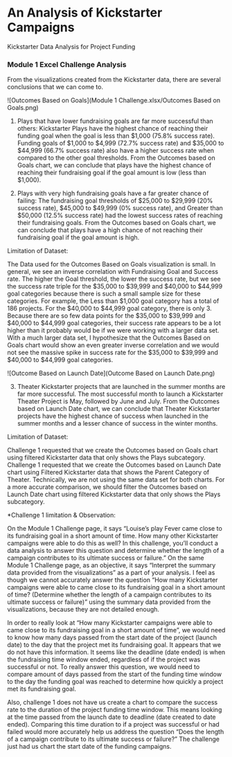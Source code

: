 # An Analysis of Kickstarter Campaigns
Kickstarter Data Analysis for Project Funding 

### Module 1 Excel Challenge Analysis

From the visualizations created from the Kickstarter data, there are several conclusions that we can come to. 

![Outcomes Based on Goals](Module 1 Challenge.xlsx/Outcomes Based on Goals.png)

1) Plays that have lower fundraising goals are far more successful than others: Kickstarter Plays have the highest chance of reaching their funding goal when the goal is less than $1,000 (75.8% success rate). Funding goals of $1,000 to $4,999 (72.7% success rate) and $35,000 to $44,999 (66.7% success rate) also have a higher success rate when compared to the other goal thresholds. From the Outcomes based on Goals chart, we can conclude that plays have the highest chance of reaching their fundraising goal if the goal amount is low (less than $1,000).

2) Plays with very high fundraising goals have a far greater chance of failing: The fundraising goal thresholds of $25,000 to $29,999 (20% success rate), $45,000 to $49,999 (0% success rate), and Greater than $50,000 (12.5% success rate) had the lowest success rates of reaching their fundraising goals. From the Outcomes based on Goals chart, we can conclude that plays have a high chance of not reaching their fundraising goal if the goal amount is high.

Limitation of Dataset: 

The Data used for the Outcomes Based on Goals visualization is small. In general, we see an inverse correlation with Fundraising Goal and Success rate. The higher the Goal threshold, the lower the success rate, but we see the success rate triple for the $35,000 to $39,999 and $40,000 to $44,999 goal categories because there is such a small sample size for these categories. For example, the Less than $1,000 goal category has a total of 186 projects. For the $40,000 to $44,999 goal category, there is only 3. Because there are so few data points for the $35,000 to $39,999 and $40,000 to $44,999 goal categories, their success rate appears to be a lot higher than it probably would be if we were working with a larger data set. With a much larger data set, I hypothesize that the Outcomes Based on Goals chart would show an even greater inverse correlation and we would not see the massive spike in success rate for the $35,000 to $39,999 and $40,000 to $44,999 goal categories.

![Outcome Based on Launch Date](Outcome Based on Launch Date.png)

3) Theater Kickstarter projects that are launched in the summer months are far more successful. The most successful month to launch a Kickstarter Theater Project is May, followed by June and July. From the Outcomes based on Launch Date chart, we can conclude that Theater Kickstarter projects have the highest chance of success when launched in the summer months and a lesser chance of success in the winter months.

Limitation of Dataset: 

Challenge 1 requested that we create the Outcomes based on Goals chart using filtered Kickstarter data that only shows the Plays subcategory. Challenge 1 requested that we create the Outcomes based on Launch Date chart using Filtered Kickstarter data that shows the Parent Category of Theater. Technically, we are not using the same data set for both charts. For a more accurate comparison, we should filter the Outcomes based on Launch Date chart using filtered Kickstarter data that only shows the Plays subcategory.

*Challenge 1 limitation & Observation:

On the Module 1 Challenge page, it says “Louise’s play Fever came close to its fundraising goal in a short amount of time. How many other Kickstarter campaigns were able to do this as well? In this challenge, you’ll conduct a data analysis to answer this question and determine whether the length of a campaign contributes to its ultimate success or failure.” On the same Module 1 Challenge page, as an objective, it says “Interpret the summary data provided from the visualizations” as a part of your analysis. I feel as though we cannot accurately answer the question “How many Kickstarter campaigns were able to came close to its fundraising goal in a short amount of time? (Determine whether the length of a campaign contributes to its ultimate success or failure)” using the summary data provided from the visualizations, because they are not detailed enough.

In order to really look at “How many Kickstarter campaigns were able to came close to its fundraising goal in a short amount of time”, we would need to know how many days passed from the start date of the project (launch date) to the day that the project met its fundraising goal. It appears that we do not have this information. It seems like the deadline (date ended) is when the fundraising time window ended, regardless of if the project was successful or not. To really answer this question, we would need to compare amount of days passed from the start of the funding time window to the day the funding goal was reached to determine how quickly a project met its fundraising goal.

Also, challenge 1 does not have us create a chart to compare the success rate to the duration of the project funding time window. This means looking at the time passed from the launch date to deadline (date created to date ended). Comparing this time duration to if a project was successful or had failed would more accurately help us address the question “Does the length of a campaign contribute to its ultimate success or failure?” The challenge just had us chart the start date of the funding campaigns.
